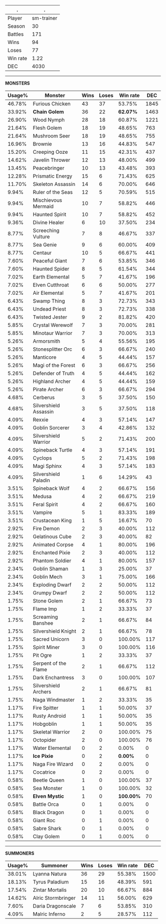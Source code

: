 .|.
|-|-
Player|sm-trainer
Season|30
Battles|171
Wins|94
Loses|77
Win rate|1.22
DEC|4030

---
**MONSTERS**

Usage%|Monster|Wins|Loses|Win rate|DEC|
-|-|-|-|-|-|
46.78%|Furious Chicken|43|37|53.75%|1845|
33.92%|**Chain Golem**|36|22|**62.07%**|1463|
26.90%|Wood Nymph|28|18|60.87%|1221|
21.64%|Flesh Golem|18|19|48.65%|763|
21.64%|Mushroom Seer|18|19|48.65%|755|
16.96%|Brownie|13|16|44.83%|547|
15.20%|Creeping Ooze|11|15|42.31%|437|
14.62%|Javelin Thrower|12|13|48.00%|499|
13.45%|Peacebringer|10|13|43.48%|393|
12.28%|Prismatic Energy|15|6|71.43%|625|
11.70%|Skeleton Assassin|14|6|70.00%|646|
9.94%|Ruler of the Seas|12|5|70.59%|515|
9.94%|Mischievous Mermaid|10|7|58.82%|446|
9.94%|Haunted Spirit|10|7|58.82%|452|
9.36%|Divine Healer|6|10|37.50%|234|
8.77%|Screeching Vulture|7|8|46.67%|337|
8.77%|Sea Genie|9|6|60.00%|409|
8.77%|Centaur|10|5|66.67%|441|
7.60%|Peaceful Giant|7|6|53.85%|346|
7.60%|Haunted Spider|8|5|61.54%|344|
7.02%|Earth Elemental|5|7|41.67%|196|
7.02%|Elven Cutthroat|6|6|50.00%|277|
7.02%|Air Elemental|5|7|41.67%|201|
6.43%|Swamp Thing|8|3|72.73%|343|
6.43%|Undead Priest|8|3|72.73%|338|
6.43%|Twisted Jester|9|2|81.82%|420|
5.85%|Crystal Werewolf|7|3|70.00%|281|
5.85%|Minotaur Warrior|7|3|70.00%|313|
5.26%|Armorsmith|5|4|55.56%|195|
5.26%|Stonesplitter Orc|6|3|66.67%|240|
5.26%|Manticore|4|5|44.44%|157|
5.26%|Magi of the Forest|6|3|66.67%|256|
5.26%|Defender of Truth|4|5|44.44%|162|
5.26%|Highland Archer|4|5|44.44%|159|
5.26%|Pirate Archer|6|3|66.67%|294|
4.68%|Cerberus|3|5|37.50%|150|
4.68%|Silvershield Assassin|3|5|37.50%|118|
4.09%|Rexxie|4|3|57.14%|147|
4.09%|Goblin Sorcerer|3|4|42.86%|132|
4.09%|Silvershield Warrior|5|2|71.43%|200|
4.09%|Spineback Turtle|4|3|57.14%|191|
4.09%|Cyclops|5|2|71.43%|198|
4.09%|Magi Sphinx|4|3|57.14%|183|
4.09%|Silvershield Paladin|1|6|14.29%|43|
3.51%|Spineback Wolf|4|2|66.67%|156|
3.51%|Medusa|4|2|66.67%|219|
3.51%|Feral Spirit|4|2|66.67%|160|
3.51%|Vampire|5|1|83.33%|189|
3.51%|Crustacean King|1|5|16.67%|70|
2.92%|Fire Demon|2|3|40.00%|112|
2.92%|Gelatinous Cube|2|3|40.00%|82|
2.92%|Animated Corpse|4|1|80.00%|196|
2.92%|Enchanted Pixie|2|3|40.00%|112|
2.92%|Phantom Soldier|4|1|80.00%|157|
2.34%|Goblin Shaman|1|3|25.00%|37|
2.34%|Goblin Mech|3|1|75.00%|166|
2.34%|Exploding Dwarf|2|2|50.00%|112|
2.34%|Grumpy Dwarf|2|2|50.00%|112|
1.75%|Stone Golem|2|1|66.67%|73|
1.75%|Flame Imp|1|2|33.33%|37|
1.75%|Screaming Banshee|2|1|66.67%|84|
1.75%|Silvershield Knight|2|1|66.67%|78|
1.75%|Sacred Unicorn|3|0|100.00%|117|
1.75%|Spirit Miner|3|0|100.00%|116|
1.75%|Pit Ogre|1|2|33.33%|37|
1.75%|Serpent of the Flame|2|1|66.67%|112|
1.75%|Dark Enchantress|3|0|100.00%|107|
1.75%|Silvershield Archers|2|1|66.67%|81|
1.75%|Naga Windmaster|1|2|33.33%|35|
1.17%|Fire Spitter|1|1|50.00%|37|
1.17%|Rusty Android|1|1|50.00%|35|
1.17%|Hobgoblin|1|1|50.00%|35|
1.17%|Skeletal Warrior|2|0|100.00%|75|
1.17%|Octopider|2|0|100.00%|76|
1.17%|Water Elemental|0|2|0.00%|0|
1.17%|**Ice Pixie**|0|2|**0.00%**|0|
1.17%|Naga Fire Wizard|0|2|0.00%|0|
1.17%|Cocatrice|0|2|0.00%|0|
0.58%|Beetle Queen|1|0|100.00%|37|
0.58%|Sea Monster|1|0|100.00%|32|
0.58%|**Elven Mystic**|1|0|**100.00%**|70|
0.58%|Battle Orca|0|1|0.00%|0|
0.58%|Black Dragon|0|1|0.00%|0|
0.58%|Giant Roc|0|1|0.00%|0|
0.58%|Sabre Shark|0|1|0.00%|0|
0.58%|Clay Golem|0|1|0.00%|0|

---
**SUMMONERS**

Usage%|Summoner|Wins|Loses|Win rate|DEC|
-|-|-|-|-|-|
38.01%|Lyanna Natura|36|29|55.38%|1500|
18.13%|Tyrus Paladium|15|16|48.39%|591|
17.54%|Zintar Mortalis|20|10|66.67%|884|
14.62%|Alric Stormbringer|14|11|56.00%|629|
7.60%|Daria Dragonscale|7|6|53.85%|310|
4.09%|Malric Inferno|2|5|28.57%|112|
